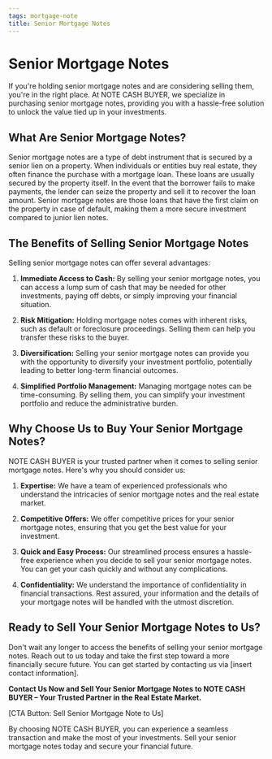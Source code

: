 ```yaml
---
tags: mortgage-note
title: Senior Mortgage Notes
---
```


# Senior Mortgage Notes

If you're holding senior mortgage notes and are considering selling them, you're in the right place. At NOTE CASH BUYER, we specialize in purchasing senior mortgage notes, providing you with a hassle-free solution to unlock the value tied up in your investments.

## What Are Senior Mortgage Notes?

Senior mortgage notes are a type of debt instrument that is secured by a senior lien on a property. When individuals or entities buy real estate, they often finance the purchase with a mortgage loan. These loans are usually secured by the property itself. In the event that the borrower fails to make payments, the lender can seize the property and sell it to recover the loan amount. Senior mortgage notes are those loans that have the first claim on the property in case of default, making them a more secure investment compared to junior lien notes.

## The Benefits of Selling Senior Mortgage Notes

Selling senior mortgage notes can offer several advantages:

1. **Immediate Access to Cash:** By selling your senior mortgage notes, you can access a lump sum of cash that may be needed for other investments, paying off debts, or simply improving your financial situation.

2. **Risk Mitigation:** Holding mortgage notes comes with inherent risks, such as default or foreclosure proceedings. Selling them can help you transfer these risks to the buyer.

3. **Diversification:** Selling your senior mortgage notes can provide you with the opportunity to diversify your investment portfolio, potentially leading to better long-term financial outcomes.

4. **Simplified Portfolio Management:** Managing mortgage notes can be time-consuming. By selling them, you can simplify your investment portfolio and reduce the administrative burden.

## Why Choose Us to Buy Your Senior Mortgage Notes?

NOTE CASH BUYER is your trusted partner when it comes to selling senior mortgage notes. Here's why you should consider us:

1. **Expertise:** We have a team of experienced professionals who understand the intricacies of senior mortgage notes and the real estate market.

2. **Competitive Offers:** We offer competitive prices for your senior mortgage notes, ensuring that you get the best value for your investment.

3. **Quick and Easy Process:** Our streamlined process ensures a hassle-free experience when you decide to sell your senior mortgage notes. You can get your cash quickly and without any complications.

4. **Confidentiality:** We understand the importance of confidentiality in financial transactions. Rest assured, your information and the details of your mortgage notes will be handled with the utmost discretion.

## Ready to Sell Your Senior Mortgage Notes to Us?

Don't wait any longer to access the benefits of selling your senior mortgage notes. Reach out to us today and take the first step toward a more financially secure future. You can get started by contacting us via [insert contact information].

**Contact Us Now and Sell Your Senior Mortgage Notes to NOTE CASH BUYER – Your Trusted Partner in the Real Estate Market.**

[CTA Button: Sell Senior Mortgage Note to Us]

By choosing NOTE CASH BUYER, you can experience a seamless transaction and make the most of your investments. Sell your senior mortgage notes today and secure your financial future.